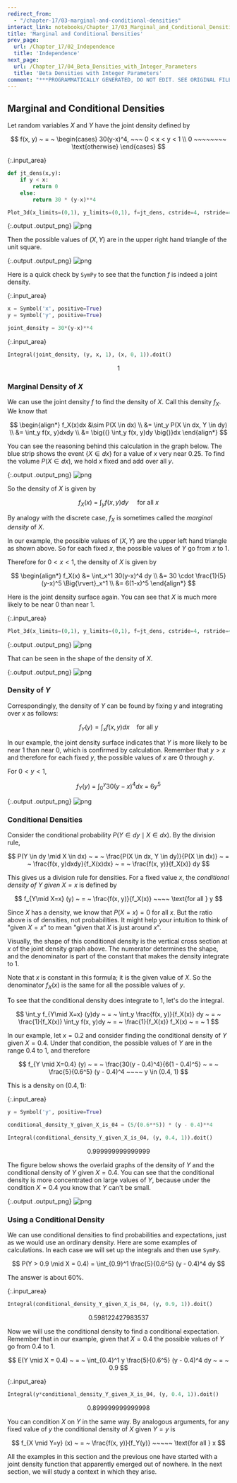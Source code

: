 ```yaml
---
redirect_from:
  - "/chapter-17/03-marginal-and-conditional-densities"
interact_link: notebooks/Chapter_17/03_Marginal_and_Conditional_Densities.ipynb
title: 'Marginal and Conditional Densities'
prev_page:
  url: /Chapter_17/02_Independence
  title: 'Independence'
next_page:
  url: /Chapter_17/04_Beta_Densities_with_Integer_Parameters
  title: 'Beta Densities with Integer Parameters'
comment: "***PROGRAMMATICALLY GENERATED, DO NOT EDIT. SEE ORIGINAL FILES IN /notebooks***"
---
```


## Marginal and Conditional Densities

Let random variables $X$ and $Y$ have the joint density defined by

$$
f(x, y) ~ = ~ 
\begin{cases}
30(y-x)^4, ~~~ 0 < x < y < 1 \\
0 ~~~~~~~~ \text{otherwise}
\end{cases}
$$



{:.input_area}
```python
def jt_dens(x,y):
    if y < x:
        return 0
    else:
        return 30 * (y-x)**4

Plot_3d(x_limits=(0,1), y_limits=(0,1), f=jt_dens, cstride=4, rstride=4)
```



{:.output .output_png}
![png](../images/Chapter_17/03_Marginal_and_Conditional_Densities_2_0.png)



Then the possible values of $(X, Y)$ are in the upper right hand triangle of the unit square.





{:.output .output_png}
![png](../images/Chapter_17/03_Marginal_and_Conditional_Densities_4_0.png)



Here is a quick check by `SymPy` to see that the function $f$ is indeed a joint density.



{:.input_area}
```python
x = Symbol('x', positive=True)
y = Symbol('y', positive=True)

joint_density = 30*(y-x)**4
```




{:.input_area}
```python
Integral(joint_density, (y, x, 1), (x, 0, 1)).doit()
```





$$1$$



### Marginal Density of $X$
We can use the joint density $f$ to find the density of $X$. Call this density $f_X$. We know that

$$
\begin{align*}
f_X(x)dx &\sim P(X \in dx) \\
&= \int_y P(X \in dx, Y \in dy) \\
&= \int_y f(x, y)dxdy \\
&= \big{(} \int_y f(x, y)dy \big{)}dx
\end{align*}
$$

You can see the reasoning behind this calculation in the graph below. The blue strip shows the event $\{ X \in dx \}$ for a value of $x$ very near 0.25. To find the volume $P(X \in dx)$, we hold $x$ fixed and add over all $y$. 





{:.output .output_png}
![png](../images/Chapter_17/03_Marginal_and_Conditional_Densities_9_0.png)



So the density of $X$ is given by

$$
f_X(x) ~ = ~ \int_y f(x, y)dy ~~~~~ \text{for all } x
$$

By analogy with the discrete case, $f_X$ is sometimes called the *marginal density* of $X$. 

In our example, the possible values of $(X, Y)$ are the upper left hand triangle as shown above. So for each fixed $x$, the possible values of $Y$ go from $x$ to 1. 

Therefore for $0 < x < 1$, the density of $X$ is given by

$$
\begin{align*} 
f_X(x) &= \int_x^1 30(y-x)^4 dy \\
&= 30 \cdot \frac{1}{5} (y-x)^5 \Big{\rvert}_x^1 \\
&= 6(1-x)^5
\end{align*}
$$

Here is the joint density surface again. You can see that $X$ is much more likely to be near 0 than near 1. 



{:.input_area}
```python
Plot_3d(x_limits=(0,1), y_limits=(0,1), f=jt_dens, cstride=4, rstride=4)
```



{:.output .output_png}
![png](../images/Chapter_17/03_Marginal_and_Conditional_Densities_12_0.png)



That can be seen in the shape of the density of $X$.





{:.output .output_png}
![png](../images/Chapter_17/03_Marginal_and_Conditional_Densities_14_0.png)



### Density of $Y$
Correspondingly, the density of $Y$ can be found by fixing $y$ and integrating over $x$ as follows:

$$
f_Y(y) = \int_x f(x, y)dx ~~~~ \text{for all } y
$$

In our example, the joint density surface indicates that $Y$ is more likely to be near 1 than near 0, which is confirmed by calculation. Remember that $y > x$ and therefore for each fixed $y$, the possible values of $x$ are 0 through $y$. 

For $0 < y < 1$,

$$
f_Y(y) ~ = ~ \int_0^y 30(y-x)^4dx ~ = ~ 6y^5
$$





{:.output .output_png}
![png](../images/Chapter_17/03_Marginal_and_Conditional_Densities_16_0.png)



### Conditional Densities
Consider the conditional probability $P(Y \in dy \mid X \in dx)$. By the division rule, 

$$
P(Y \in dy \mid X \in dx) ~ = ~ 
\frac{P(X \in dx, Y \in dy)}{P(X \in dx)} ~ = ~ 
\frac{f(x, y)dxdy}{f_X(x)dx} ~ = ~
\frac{f(x, y)}{f_X(x)} dy
$$

This gives us a division rule for densities. For a fixed value $x$, the *conditional density of $Y$ given $X=x$* is defined by 

$$
f_{Y\mid X=x} (y) ~ = ~ \frac{f(x, y)}{f_X(x)} ~~~~ \text{for all } y
$$

Since $X$ has a density, we know that $P(X = x) = 0$ for all $x$. But the ratio above is of densities, not probabilities. It might help your intuition to think of "given $X=x$" to mean "given that $X$ is just around $x$".

Visually, the shape of this conditional density is the vertical cross section at $x$ of the joint density graph above. The numerator determines the shape, and the denominator is part of the constant that makes the density integrate to 1. 

Note that $x$ is constant in this formula; it is the given value of $X$. So the denominator $f_X(x)$ is the same for all the possible values of $y$. 

To see that the conditional density does integrate to 1, let's do the integral.

$$
\int_y f_{Y\mid X=x} (y)dy ~ = ~ \int_y \frac{f(x, y)}{f_X(x)} dy ~ = ~
\frac{1}{f_X(x)} \int_y f(x, y)dy ~ = ~ \frac{1}{f_X(x)} f_X(x) ~ = ~ 1
$$

In our example, let $x = 0.2$ and consider finding the conditional density of $Y$ given $X = 0.4$. Under that condition, the possible values of $Y$ are in the range 0.4 to 1, and therefore

$$
f_{Y \mid X=0.4} (y) ~ = ~ \frac{30(y - 0.4)^4}{6(1 - 0.4)^5} ~ = ~ 
\frac{5}{0.6^5} (y - 0.4)^4 ~~~~ y \in (0.4, 1)
$$

This is a density on $(0.4, 1)$:



{:.input_area}
```python
y = Symbol('y', positive=True)

conditional_density_Y_given_X_is_04 = (5/(0.6**5)) * (y - 0.4)**4

Integral(conditional_density_Y_given_X_is_04, (y, 0.4, 1)).doit()
```





$$0.999999999999999$$



The figure below shows the overlaid graphs of the density of $Y$ and the conditional density of $Y$ given $X = 0.4$. You can see that the conditional density is more concentrated on large values of $Y$, because under the condition $X = 0.4$ you know that $Y$ can't be small.





{:.output .output_png}
![png](../images/Chapter_17/03_Marginal_and_Conditional_Densities_21_0.png)



### Using a Conditional Density
We can use conditional densities to find probabilities and expectations, just as we would use an ordinary density. Here are some examples of calculations. In each case we will set up the integrals and then use `SymPy`.

$$
P(Y > 0.9 \mid X = 0.4) = \int_{0.9}^1 \frac{5}{0.6^5} (y - 0.4)^4 dy
$$

The answer is about 60%. 



{:.input_area}
```python
Integral(conditional_density_Y_given_X_is_04, (y, 0.9, 1)).doit()
```





$$0.598122427983537$$



Now we will use the conditional density to find a conditional expectation. Remember that in our example, given that $X = 0.4$ the possible values of $Y$ go from $0.4$ to 1.

$$
E(Y \mid X = 0.4) ~ = ~ \int_{0.4}^1 y \frac{5}{0.6^5} (y - 0.4)^4 dy ~ = ~ 0.9
$$



{:.input_area}
```python
Integral(y*conditional_density_Y_given_X_is_04, (y, 0.4, 1)).doit()
```





$$0.899999999999998$$



You can condition $X$ on $Y$ in the same way. By analogous arguments, for any fixed value of $y$ the conditional density of $X$ given $Y = y$ is

$$
f_{X \mid Y=y} (x) ~ = ~ \frac{f(x, y)}{f_Y(y)} ~~~~~ \text{for all } x
$$

All the examples in this section and the previous one have started with a joint density function that apparently emerged out of nowhere. In the next section, we will study a context in which they arise.

